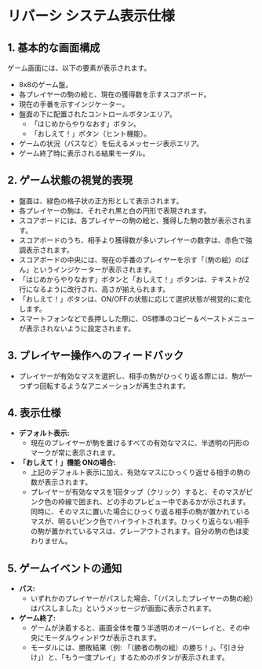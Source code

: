 # リバーシ システム表示仕様

## 1. 基本的な画面構成
ゲーム画面には、以下の要素が表示されます。
- 8x8のゲーム盤。
- 各プレイヤーの駒の絵と、現在の獲得数を示すスコアボード。
- 現在の手番を示すインジケーター。
- 盤面の下に配置されたコントロールボタンエリア。
    - 「はじめからやりなおす」ボタン。
    - 「おしえて！」ボタン（ヒント機能）。
- ゲームの状況（パスなど）を伝えるメッセージ表示エリア。
- ゲーム終了時に表示される結果モーダル。

## 2. ゲーム状態の視覚的表現
- 盤面は、緑色の格子状の正方形として表示されます。
- 各プレイヤーの駒は、それぞれ黒と白の円形で表現されます。
- スコアボードには、各プレイヤーの駒の絵と、獲得した駒の数が表示されます。
- スコアボードのうち、相手より獲得数が多いプレイヤーの数字は、赤色で強調表示されます。
- スコアボードの中央には、現在の手番のプレイヤーを示す「（駒の絵）のばん」というインジケーターが表示されます。
- 「はじめからやりなおす」ボタンと「おしえて！」ボタンは、テキストが2行になるように改行され、高さが揃えられます。
- 「おしえて！」ボタンは、ON/OFFの状態に応じて選択状態が視覚的に変化します。
- スマートフォンなどで長押しした際に、OS標準のコピー＆ペーストメニューが表示されないように設定されます。

## 3. プレイヤー操作へのフィードバック
- プレイヤーが有効なマスを選択し、相手の駒がひっくり返る際には、駒が一つずつ回転するようなアニメーションが再生されます。

## 4. 表示仕様
- **デフォルト表示:**
    - 現在のプレイヤーが駒を置けるすべての有効なマスに、半透明の円形のマークが常に表示されます。
- **「おしえて！」機能 ONの場合:**
    - 上記のデフォルト表示に加え、有効なマスにひっくり返せる相手の駒の数が表示されます。
    - プレイヤーが有効なマスを1回タップ（クリック）すると、そのマスがピンク色の枠線で囲まれ、どの手のプレビュー中であるかが示されます。同時に、そのマスに置いた場合にひっくり返る相手の駒が置かれているマスが、明るいピンク色でハイライトされます。ひっくり返らない相手の駒が置かれているマスは、グレーアウトされます。自分の駒の色は変わりません。

## 5. ゲームイベントの通知
- **パス:**
    - いずれかのプレイヤーがパスした場合、「（パスしたプレイヤーの駒の絵）はパスしました」というメッセージが画面に表示されます。
- **ゲーム終了:**
    - ゲームが決着すると、画面全体を覆う半透明のオーバーレイと、その中央にモーダルウィンドウが表示されます。
    - モーダルには、勝敗結果（例: 「（勝者の駒の絵）の勝ち！」、「引き分け」）と、「もう一度プレイ」するためのボタンが表示されます。
